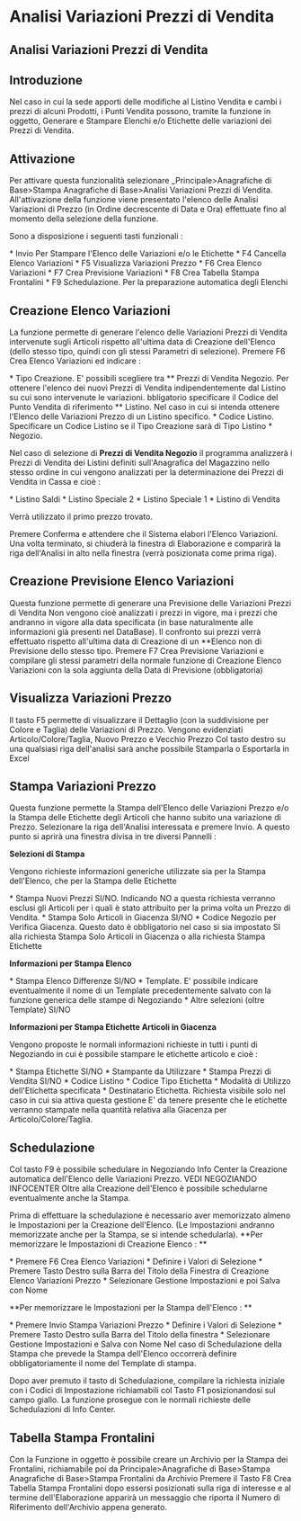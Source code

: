 # Analisi Variazioni Prezzi di Vendita

## Analisi Variazioni Prezzi di Vendita

## Introduzione

Nel caso in cui la sede apporti delle modifiche al Listino Vendita e cambi i prezzi di alcuni Prodotti, i Punti Vendita possono, tramite la funzione in oggetto, Generare e Stampare Elenchi e/o Etichette delle variazioni dei Prezzi di Vendita.

## Attivazione

Per attivare questa funzionalità selezionare _Principale>Anagrafiche di Base>Stampa Anagrafiche di Base>Analisi Variazioni Prezzi di Vendita.
All'attivazione della funzione viene presentato l'elenco delle Analisi Variazioni di Prezzo (in Ordine decrescente di Data e Ora) effettuate fino al momento della selezione della funzione.

Sono a disposizione i seguenti tasti funzionali : 

 \* Invio Per Stampare l'Elenco delle Variazioni e/o le Etichette
 \* F4 Cancella Elenco Variazioni
 \* F5 Visualizza Variazioni Prezzo
 \* F6 Crea Elenco Variazioni
 \* F7 Crea Previsione Variazioni
 \* F8 Crea Tabella Stampa Frontalini
 \* F9 Schedulazione. Per la preparazione automatica degli Elenchi

## Creazione Elenco Variazioni

La funzione permette di generare l'elenco delle Variazioni Prezzi di Vendita intervenute sugli Articoli rispetto all'ultima data di Creazione dell'Elenco (dello stesso tipo, quindi con gli stessi Parametri di selezione).
Premere F6 Crea Elenco Variazioni ed indicare : 

 \* Tipo Creazione. E' possibili scegliere tra
 \*\* Prezzi di Vendita Negozio. Per ottenere l'elenco dei nuovi Prezzi di Vendita indipendentemente dal Listino su cui sono intervenute le variazioni. bbligatorio specificare il Codice del Punto Vendita di riferimento
 \*\* Listino. Nel caso in cui si intenda ottenere l'Elenco delle Variazioni Prezzo di un Listino specifico.
 \* Codice Listino. Specificare un Codice Listino se il Tipo Creazione sarà di Tipo Listino
 \* Negozio.

Nel caso di selezione di **Prezzi di Vendita Negozio** il programma analizzerà i Prezzi di Vendita dei Listini definiti sull'Anagrafica del Magazzino nello stesso ordine in cui vengono analizzati per la
determinazione dei Prezzi di Vendita in Cassa e cioè : 

 \* Listino Saldi
 \* Listino Speciale 2
 \* Listino Speciale 1
 \* Listino di Vendita

Verrà utilizzato il primo prezzo trovato.

Premere Conferma e attendere che il Sistema elabori l'Elenco Variazioni. Una volta terminato, si chiuderà la finestra di Elaborazione e comparirà la riga dell'Analisi in alto nella finestra (verrà posizionata come prima riga).

## Creazione Previsione Elenco Variazioni

Questa funzione permette di generare una Previsione delle Variazioni Prezzi di Vendita
Non vengono cioè analizzati i prezzi in vigore, ma i prezzi che andranno in vigore alla data specificata (in base naturalmente alle informazioni già presenti nel DataBase).
Il confronto sui prezzi verrà effettuato rispetto all'ultima data di Creazione di un **Elenco non di Previsione dello stesso tipo.
Premere F7 Crea Previsione Variazioni e compilare gli stessi parametri della normale funzione di Creazione Elenco Variazioni con la sola aggiunta della Data di Previsione (obbligatoria)

## Visualizza Variazioni Prezzo

Il tasto F5 permette di visualizzare il Dettaglio (con la suddivisione per Colore e Taglia) delle Variazioni di Prezzo.
Vengono evidenziati Articolo/Colore/Taglia, Nuovo Prezzo e Vecchio Prezzo
Col tasto destro su una qualsiasi riga dell'analisi sarà anche possibile Stamparla o Esportarla in Excel

## Stampa Variazioni Prezzo

Questa funzione permette la Stampa dell'Elenco delle Variazioni Prezzo e/o la Stampa delle Etichette degli Articoli che hanno subito una variazione di Prezzo. Selezionare la riga dell'Analisi interessata e premere Invio. A questo punto si aprirà una finestra divisa in tre diversi Pannelli : 

**Selezioni di Stampa**

Vengono richieste informazioni generiche utilizzate sia per la Stampa dell'Elenco, che per la Stampa delle Etichette

 \* Stampa Nuovi Prezzi SI/NO. Indicando NO a questa richiesta verranno esclusi gli Articoli per i quali è stato attribuito per la prima volta un Prezzo di Vendita.
 \* Stampa Solo Articoli in Giacenza SI/NO
 \* Codice Negozio per Verifica Giacenza. Questo dato è obbligatorio nel caso si sia impostato SI alla richiesta Stampa Solo Articoli in Giacenza o alla richiesta Stampa Etichette

**Informazioni per Stampa Elenco**

 \* Stampa Elenco Differenze SI/NO
 \* Template. E' possibile indicare eventualmente il nome di un Template precedentemente salvato con la funzione generica delle stampe di Negoziando
 \* Altre selezioni (oltre Template) SI/NO

**Informazioni per Stampa Etichette Articoli in Giacenza**

Vengono proposte le normali informazioni richieste in tutti i punti di Negoziando in cui è possibile stampare le etichette articolo e cioè : 

 \* Stampa Etichette SI/NO
 \* Stampante da Utilizzare
 \* Stampa Prezzi di Vendita SI/NO
 \* Codice Listino
 \* Codice Tipo Etichetta
 \* Modalità di Utilizzo dell'Etichetta specificata
 \* Destinatario Etichetta. Richiesta visibile solo nel caso in cui sia attiva questa gestione
E' da tenere presente che le etichette verranno stampate nella quantità relativa alla Giacenza per Articolo/Colore/Taglia.

## Schedulazione

Col tasto F9 è possibile schedulare in Negoziando Info Center la Creazione automatica dell'Elenco delle Variazioni Prezzo.
VEDI NEGOZIANDO INFOCENTER
Oltre alla Creazione dell'Elenco è possibile schedularne eventualmente anche la Stampa.

Prima di effettuare la schedulazione è necessario aver memorizzato almeno le Impostazioni per la Creazione dell'Elenco.
(Le Impostazioni andranno memorizzate anche per la Stampa, se si intende schedularla).
**Per memorizzare le Impostazioni di Creazione Elenco : **

 \* Premere F6 Crea Elenco Variazioni
 \* Definire i Valori di Selezione
 \* Premere Tasto Destro sulla Barra del Titolo della Finestra di Creazione Elenco Variazioni Prezzo
 \* Selezionare Gestione Impostazioni e poi Salva con Nome

**Per memorizzare le Impostazioni per la Stampa dell'Elenco : **

 \* Premere Invio Stampa Variazioni Prezzo
 \* Definire i Valori di Selezione
 \* Premere Tasto Destro sulla Barra del Titolo della finestra
 \* Selezionare Gestione Impostazioni e Salva con Nome
Nel caso di Schedulazione della Stampa che prevede la Stampa dell'Elenco occorrerà definire obbligatoriamente il nome del Template di stampa.

Dopo aver premuto il tasto di Schedulazione, compilare la richiesta iniziale con i Codici di Impostazione richiamabili col Tasto F1 posizionandosi sul campo giallo. La funzione prosegue con le normali
richieste delle Schedulazioni di Info Center.

## Tabella Stampa Frontalini

Con la Funzione in oggetto è possibile creare un Archivio per la Stampa dei Frontalini, richiamabile poi da Principale>Anagrafiche di Base>Stampa Anagrafiche di Base>Stampa Frontalini da Archivio
Premere il Tasto F8 Crea Tabella Stampa Frontalini dopo essersi posizionati sulla riga di interesse e al termine dell'Elaborazione apparirà un messaggio che riporta il Numero di Riferimento dell'Archivio appena generato.


